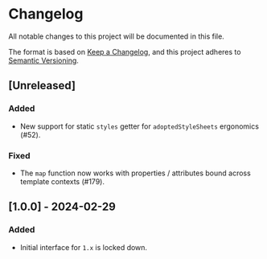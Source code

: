 # Changelog
All notable changes to this project will be documented in this file.

The format is based on [Keep a Changelog](https://keepachangelog.com/en/1.0.0/),
and this project adheres to [Semantic Versioning](https://semver.org/spec/v2.0.0.html).

## [Unreleased]

### Added

- New support for static `styles` getter for `adoptedStyleSheets` ergonomics (#52).

### Fixed

- The `map` function now works with properties / attributes bound across template contexts (#179).

## [1.0.0] - 2024-02-29

### Added

- Initial interface for `1.x` is locked down.

